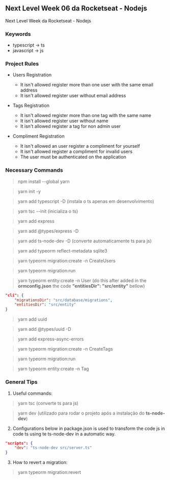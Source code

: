 ## Next Level Week 06 da Rocketseat - Nodejs
Next Level Week da Rocketseat - Nodejs

### Keywords
- typescript -> ts
- javascript -> js

### Project Rules
- Users Registration 
    - It isn't allowed register more than one user with the same email address
    - It isn't allowed register user without email address

- Tags Registration
    - It isn't allowed register more than one tag with the same name
    - It isn't allowed register user without name
    - It isn't allowed register a tag for non admin user

- Compliment Registration
    - It isn't allowed an user register a compliment for yourself
    - It isn't allowed register a compliment for invalid users
    - The user must be authenticated on the application

### Necessary Commands

> npm install --global yarn

> yarn init -y

> yarn add typescript -D (instala o ts apenas em desenvolvimento)

> yarn tsc --init (inicializa o ts)

> yarn add express

> yarn add @types/express -D

> yarn add ts-node-dev -D (converte automaticamente ts para js)

> yarn add typeorm reflect-metadata sqlite3

> yarn typeorm migration:create -n CreateUsers

> yarn typeorm migration:run

> yarn typeorm entity:create -n User (do this after added in the **ormconfig.json** the code **"entitiesDir": "src/entity"** bellow)

```json
"cli": {
    "migrationsDir": "src/database/migrations",
    "entitiesDir": "src/entity"
}
```

> yarn add uuid

> yarn add @types/uuid -D

> yarn add express-async-errors

> yarn typeorm migration:create -n CreateTags

> yarn typeorm migration:run

> yarn typeorm entity:create -n Tag


### General Tips

1) Useful commands:

> yarn tsc (converte ts para js)

> yarn dev (utilizado para rodar o projeto após a instalação do **ts-node-dev**)

2) Configurations below in package.json is used to transform the code js in code ts using te ts-node-dev in a automatic way.

```json
"scripts": {
    "dev": "ts-node-dev src/server.ts"
}
```
3) How to revert a migration:
> yarn typeorm migration:revert